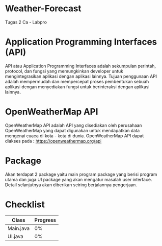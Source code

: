 # Weather-Forecast
Tugas 2 Ca - Labpro


# Application Programming Interfaces (API)
API atau Application Programming Interfaces adalah sekumpulan perintah, protocol, dan fungsi yang memungkinkan developer untuk mengintegrasikan aplikasi dengan aplikasi lainnya. Tujuan penggunaan API adalah mempermudah dan mempercepat proses pembentukan sebuah aplikasi dengan menyediakan fungsi untuk berinteraksi dengan aplikasi lainnya.

# OpenWeatherMap API
OpenWeatherMap API adalah API yang disediakan oleh perusahaan OpenWeatherMap yang dapat digunakan untuk mendapatkan data mengenai cuaca di kota - kota di dunia. OpenWeatherMap API dapat diakses pada : https://openweathermap.org/api

# Package
Akan terdapat 2 package yaitu main program package yang berisi program utama dan juga UI package yang akan mengatur masalah user interface. Detail selanjutnya akan diberikan seiring berjalannya pengerjaan.

# Checklist

| Class | Progress |
|---|---|
| Main.java | 0% |
| UI.java | 0% |
